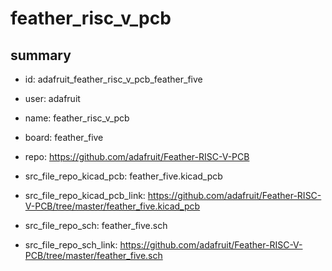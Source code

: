 # feather_risc_v_pcb
 
## summary 
* id: adafruit_feather_risc_v_pcb_feather_five
* user: adafruit
* name: feather_risc_v_pcb
* board: feather_five
* repo: https://github.com/adafruit/Feather-RISC-V-PCB
* src_file_repo_kicad_pcb: feather_five.kicad_pcb
* src_file_repo_kicad_pcb_link: https://github.com/adafruit/Feather-RISC-V-PCB/tree/master/feather_five.kicad_pcb


* src_file_repo_sch: feather_five.sch
* src_file_repo_sch_link: https://github.com/adafruit/Feather-RISC-V-PCB/tree/master/feather_five.sch




